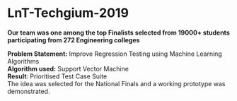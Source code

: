 # LnT-Techgium-2019
<b>Our team was one among the top Finalists selected from  19000+ students participating from 272 Engineering colleges </b>

<b>Problem Statement:</b> Improve Regression Testing using Machine Learning Algorithms <br>
<b>Algorithm used:</b> Support Vector Machine <br>
<b>Result</b>: Prioritised Test Case Suite <br>
The idea was selected for the National Finals and a working prototype was demonstrated. <br>


